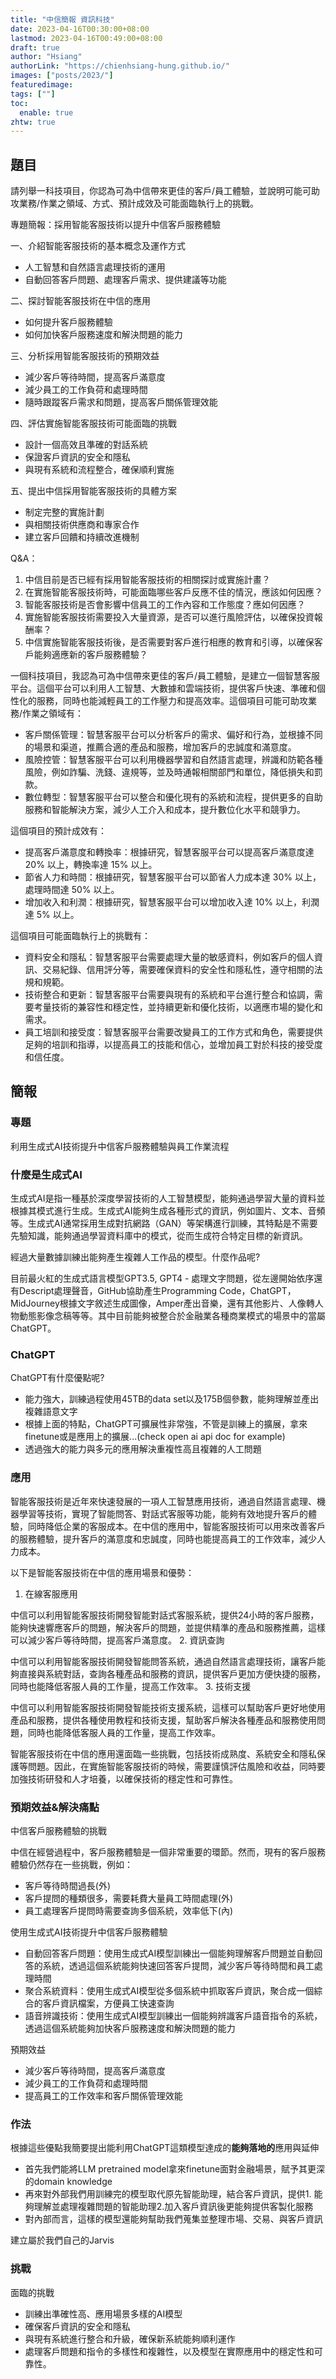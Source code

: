 ```yaml
---
title: "中信簡報 資訊科技"
date: 2023-04-16T00:30:00+08:00
lastmod: 2023-04-16T00:49:00+08:00
draft: true
author: "Hsiang"
authorLink: "https://chienhsiang-hung.github.io/"
images: ["posts/2023/"]
featuredimage: 
tags: [""]
toc:
  enable: true
zhtw: true
---
```

## 題目
請列舉一科技項目，你認為可為中信帶來更佳的客戶/員工體驗，並說明可能可助攻業務/作業之領域、方式、預計成效及可能面臨執行上的挑戰。

專題簡報：採用智能客服技術以提升中信客戶服務體驗

一、介紹智能客服技術的基本概念及運作方式
- 人工智慧和自然語言處理技術的運用
- 自動回答客戶問題、處理客戶需求、提供建議等功能

二、探討智能客服技術在中信的應用
- 如何提升客戶服務體驗
- 如何加快客戶服務速度和解決問題的能力

三、分析採用智能客服技術的預期效益
- 減少客戶等待時間，提高客戶滿意度
- 減少員工的工作負荷和處理時間
- 隨時跟蹤客戶需求和問題，提高客戶關係管理效能

四、評估實施智能客服技術可能面臨的挑戰
- 設計一個高效且準確的對話系統
- 保證客戶資訊的安全和隱私
- 與現有系統和流程整合，確保順利實施

五、提出中信採用智能客服技術的具體方案
- 制定完整的實施計劃
- 與相關技術供應商和專家合作
- 建立客戶回饋和持續改進機制

Q&A：
1. 中信目前是否已經有採用智能客服技術的相關探討或實施計畫？
2. 在實施智能客服技術時，可能面臨哪些客戶反應不佳的情況，應該如何因應？
3. 智能客服技術是否會影響中信員工的工作內容和工作態度？應如何因應？
4. 實施智能客服技術需要投入大量資源，是否可以進行風險評估，以確保投資報酬率？
5. 中信實施智能客服技術後，是否需要對客戶進行相應的教育和引導，以確保客戶能夠適應新的客戶服務體驗？

一個科技項目，我認為可為中信帶來更佳的客戶/員工體驗，是建立一個智慧客服平台。這個平台可以利用人工智慧、大數據和雲端技術，提供客戶快速、準確和個性化的服務，同時也能減輕員工的工作壓力和提高效率。這個項目可能可助攻業務/作業之領域有：
- 客戶關係管理：智慧客服平台可以分析客戶的需求、偏好和行為，並根據不同的場景和渠道，推薦合適的產品和服務，增加客戶的忠誠度和滿意度。
- 風險控管：智慧客服平台可以利用機器學習和自然語言處理，辨識和防範各種風險，例如詐騙、洗錢、違規等，並及時通報相關部門和單位，降低損失和罰款。
- 數位轉型：智慧客服平台可以整合和優化現有的系統和流程，提供更多的自助服務和智能解決方案，減少人工介入和成本，提升數位化水平和競爭力。

這個項目的預計成效有：
- 提高客戶滿意度和轉換率：根據研究，智慧客服平台可以提高客戶滿意度達 20% 以上，轉換率達 15% 以上。
- 節省人力和時間：根據研究，智慧客服平台可以節省人力成本達 30% 以上，處理時間達 50% 以上。
- 增加收入和利潤：根據研究，智慧客服平台可以增加收入達 10% 以上，利潤達 5% 以上。

這個項目可能面臨執行上的挑戰有：
- 資料安全和隱私：智慧客服平台需要處理大量的敏感資料，例如客戶的個人資訊、交易紀錄、信用評分等，需要確保資料的安全性和隱私性，遵守相關的法規和規範。
- 技術整合和更新：智慧客服平台需要與現有的系統和平台進行整合和協調，需要考量技術的兼容性和穩定性，並持續更新和優化技術，以適應市場的變化和需求。
- 員工培訓和接受度：智慧客服平台需要改變員工的工作方式和角色，需要提供足夠的培訓和指導，以提高員工的技能和信心，並增加員工對於科技的接受度和信任度。

## 簡報
### 專題
利用生成式AI技術提升中信客戶服務體驗與員工作業流程
### 什麼是生成式AI
生成式AI是指一種基於深度學習技術的人工智慧模型，能夠通過學習大量的資料並根據其模式進行生成。生成式AI能夠生成各種形式的資訊，例如圖片、文本、音頻等。生成式AI通常採用生成對抗網路（GAN）等架構進行訓練，其特點是不需要先驗知識，能夠通過學習資料庫中的模式，從而生成符合特定目標的新資訊。

經過大量數據訓練出能夠產生複雜人工作品的模型。什麼作品呢?

目前最火紅的生成式語言模型GPT3.5, GPT4 - 處理文字問題，從左邊開始依序還有Descript處理聲音，GitHub協助產生Programming Code，ChatGPT，MidJourney根據文字敘述生成圖像，Amper產出音樂，還有其他影片、人像轉人物動態影像念稿等等。其中目前能夠被整合於金融業各種商業模式的場景中的當屬ChatGPT。
### ChatGPT
ChatGPT有什麼優點呢?
  - 能力強大，訓練過程使用45TB的data set以及175B個參數，能夠理解並產出複雜語意文字
  - 根據上面的特點，ChatGPT可擴展性非常強，不管是訓練上的擴展，拿來finetune或是應用上的擴展...(check open ai api doc for example)
  - 透過強大的能力與多元的應用解決重複性高且複雜的人工問題
### 應用
智能客服技術是近年來快速發展的一項人工智慧應用技術，通過自然語言處理、機器學習等技術，實現了智能問答、對話式客服等功能，能夠有效地提升客戶的體驗，同時降低企業的客服成本。在中信的應用中，智能客服技術可以用來改善客戶的服務體驗，提升客戶的滿意度和忠誠度，同時也能提高員工的工作效率，減少人力成本。

以下是智能客服技術在中信的應用場景和優勢：

1. 在線客服應用

  中信可以利用智能客服技術開發智能對話式客服系統，提供24小時的客戶服務，能夠快速響應客戶的問題，解決客戶的問題，並提供精準的產品和服務推薦，這樣可以減少客戶等待時間，提高客戶滿意度。
2. 資訊查詢

  中信可以利用智能客服技術開發智能問答系統，通過自然語言處理技術，讓客戶能夠直接與系統對話，查詢各種產品和服務的資訊，提供客戶更加方便快捷的服務，同時也能降低客服人員的工作量，提高工作效率。
3. 技術支援

  中信可以利用智能客服技術開發智能技術支援系統，這樣可以幫助客戶更好地使用產品和服務，提供各種使用教程和技術支援，幫助客戶解決各種產品和服務使用問題，同時也能降低客服人員的工作量，提高工作效率。

智能客服技術在中信的應用還面臨一些挑戰，包括技術成熟度、系統安全和隱私保護等問題。因此，在實施智能客服技術的時候，需要謹慎評估風險和收益，同時要加強技術研發和人才培養，以確保技術的穩定性和可靠性。
### 預期效益&解決痛點
中信客戶服務體驗的挑戰

中信在經營過程中，客戶服務體驗是一個非常重要的環節。然而，現有的客戶服務體驗仍然存在一些挑戰，例如：
-   客戶等待時間過長(外)
-   客戶提問的種類很多，需要耗費大量員工時間處理(外)
-   員工處理客戶提問時需要查詢多個系統，效率低下(內)

使用生成式AI技術提升中信客戶服務體驗
-   自動回答客戶問題：使用生成式AI模型訓練出一個能夠理解客戶問題並自動回答的系統，透過這個系統能夠快速回答客戶提問，減少客戶等待時間和員工處理時間
-   聚合系統資料：使用生成式AI模型從多個系統中抓取客戶資訊，聚合成一個綜合的客戶資訊檔案，方便員工快速查詢
-   語音辨識技術：使用生成式AI模型訓練出一個能夠辨識客戶語音指令的系統，透過這個系統能夠加快客戶服務速度和解決問題的能力

預期效益
-   減少客戶等待時間，提高客戶滿意度
-   減少員工的工作負荷和處理時間
-   提高員工的工作效率和客戶關係管理效能
### 作法
根據這些優點我簡要提出能利用ChatGPT這類模型達成的**能夠落地的**應用與延伸
  - 首先我們能將LLM pretrained model拿來finetune面對金融場景，賦予其更深的domain knowledge
  - 再來對外部我們用訓練完的模型取代原先智能助理，結合客戶資訊，提供1. 能夠理解並處理複雜問題的智能助理2.加入客戶資訊後更能夠提供客製化服務
  - 對內部而言，這樣的模型還能夠幫助我們蒐集並整理市場、交易、與客戶資訊

建立屬於我們自己的Jarvis
### 挑戰
面臨的挑戰

-   訓練出準確性高、應用場景多樣的AI模型
-   確保客戶資訊的安全和隱私
-   與現有系統進行整合和升級，確保新系統能夠順利運作
-   處理客戶問題和指令的多樣性和複雜性，以及模型在實際應用中的穩定性和可靠性。